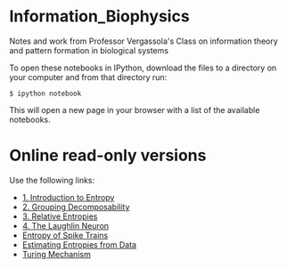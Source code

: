 Information_Biophysics
=========================

Notes and work from Professor Vergassola's Class on information theory and pattern formation in biological systems

To open these notebooks in IPython, download the files to a directory on your computer and from that directory run:

    $ ipython notebook

This will open a new page in your browser with a list of the available notebooks.

Online read-only versions
=========================

Use the following links:

* [1. Introduction to Entropy](http://nbviewer.ipython.org/urls/raw.github.com/forrestsheldon/Information_Biophysics/master/1_Introduction_to_Entropy.ipynb)
* [2. Grouping Decomposability](http://nbviewer.ipython.org/urls/raw.github.com/forrestsheldon/Information_Biophysics/master/2_Grouping_Decomposability.ipynb)
* [3. Relative Entropies](http://nbviewer.ipython.org/urls/raw.github.com/forrestsheldon/Information_Biophysics/master/3_Relative_Entropies.ipynb)
* [4. The Laughlin Neuron](http://nbviewer.ipython.org/urls/raw.github.com/forrestsheldon/Information_Biophysics/master/4_The_Laughlin_Neuron.ipynb)
* [Entropy of Spike Trains](http://nbviewer.ipython.org/urls/raw.github.com/forrestsheldon/Information_Biophysics/master/Entropy_of_Spike_Trains.ipynb)
* [Estimating Entropies from Data](http://nbviewer.ipython.org/urls/raw.github.com/forrestsheldon/Information_Biophysics/master/Estimating_Entropies_from_Data.ipynb)
* [Turing Mechanism](http://nbviewer.ipython.org/urls/raw.github.com/forrestsheldon/Information_Biophysics/master/Turing_Mechanism.ipynb)

